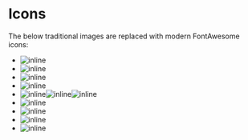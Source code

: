 # Icons

The below traditional images are replaced with modern FontAwesome icons:

* ![inline](images/close.gif)
* ![inline](images/collapsed.gif)
* ![inline](images/expanded.gif)
* ![inline](images/external.png)
* ![inline](images/icon_error_sml.gif)![inline](images/icon_error_sml.gif)![inline](images/icon_error_sml.gif)
* ![inline](images/icon_info_sml.gif)
* ![inline](images/icon_success_sml.gif)
* ![inline](images/icon_warning_sml.gif)
* ![inline](images/newwindow.gif)
